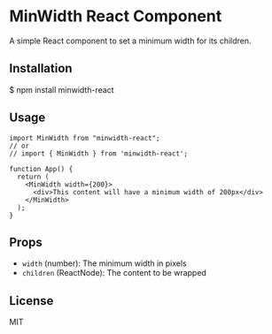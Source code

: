 # MinWidth React Component

A simple React component to set a minimum width for its children.

## Installation

$ npm install minwidth-react

## Usage

```tsx
import MinWidth from "minwidth-react";
// or
// import { MinWidth } from 'minwidth-react';

function App() {
  return (
    <MinWidth width={200}>
      <div>This content will have a minimum width of 200px</div>
    </MinWidth>
  );
}
```

## Props

- `width` (number): The minimum width in pixels
- `children` (ReactNode): The content to be wrapped

## License

MIT
